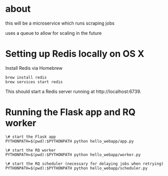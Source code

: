 # about

this will be a microservice which runs scraping jobs

uses a queue to allow for scaling in the future
 

# Setting up Redis locally on OS X

Install Redis via Homebrew
```
brew install redis
brew services start redis
```

This should start a Redis server running at http://localhost:6739.

# Running the Flask app and RQ worker

```
\# start the Flask app
PYTHONPATH=$(pwd):$PYTHONPATH python hello_webapp/app.py

\# start the RQ worker
PYTHONPATH=$(pwd):$PYTHONPATH python hello_webapp/worker.py

\# start the RQ scheduler (necessary for delaying jobs when retrying)
PYTHONPATH=$(pwd):$PYTHONPATH python hello_webapp/scheduler.py
```
